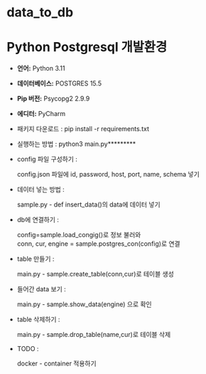 # data_to_db
# Python Postgresql 개발환경

- **언어:** Python 3.11
- **데이터베이스:** POSTGRES 15.5
- **Pip 버전:** Psycopg2 2.9.9
- **에디터:** PyCharm


- 패키지 다운로드 :
  pip install -r requirements.txt

  
- 실행하는 방법 :
  python3 main.py*********


- config 파일 구성하기 :

   config.json 파일에 id, password, host, port, name, schema 넣기


- 데이터 넣는 방법 : 

    sample.py - def insert_data()의 data에 데이터 넣기


- db에 연결하기 :

   config=sample.load_congig()로 정보 불러와  
conn, cur, engine = sample.postgres_con(config)로 연결

  
- table 만들기 :

   main.py - sample.create_table(conn,cur)로 테이블 생성


- 들어간 data 보기 :

   main.py - sample.show_data(engine) 으로 확인


- table 삭제하기 :

  main.py - sample.drop_table(name,cur)로 테이블 삭제


- TODO :

  docker - container 적용하기
